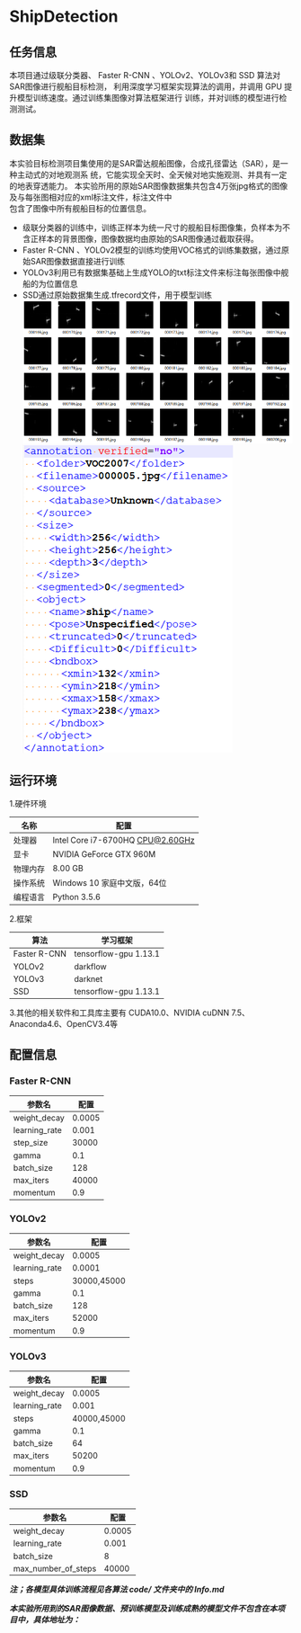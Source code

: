 # ShipDetection
## 任务信息
   本项目通过级联分类器、 Faster R-CNN 、YOLOv2、YOLOv3和 SSD 算法对SAR图像进行舰船目标检测，  利用深度学习框架实现算法的调用，并调用 GPU 提升模型训练速度。通过训练集图像对算法框架进行  训练，并对训练的模型进行检测测试。  
## 数据集
   本实验目标检测项目集使用的是SAR雷达舰船图像，合成孔径雷达（SAR），是一种主动式的对地观测系  统，它能实现全天时、全天候对地实施观测、并具有一定的地表穿透能力。  本实验所用的原始SAR图像数据集共包含4万张jpg格式的图像及与每张图相对应的xml标注文件，标注文件中  
包含了图像中所有舰船目标的位置信息。
* 级联分类器的训练中，训练正样本为统一尺寸的舰船目标图像集，负样本为不含正样本的背景图像，图像数据均由原始的SAR图像通过截取获得。
* Faster R-CNN 、YOLOv2模型的训练均使用VOC格式的训练集数据，通过原始SAR图像数据直接进行训练
* YOLOv3利用已有数据集基础上生成YOLO的txt标注文件来标注每张图像中舰船的为位置信息
* SSD通过原始数据集生成.tfrecord文件，用于模型训练  
![image](https://github.com/liuyang806/ShipDetection/blob/master/SARimg.png)
![image](https://github.com/liuyang806/ShipDetection/blob/master/SARxml.png)
## 运行环境
1.硬件环境

名称|配置
----|----
处理器|Intel Core i7-6700HQ CPU@2.60GHz
显卡|NVIDIA GeForce GTX 960M
物理内存|8.00 GB
操作系统|Windows 10 家庭中文版，64位
编程语言|Python 3.5.6

2.框架

算法|学习框架
----|----
Faster R-CNN|tensorflow-gpu 1.13.1
YOLOv2|darkflow
YOLOv3|darknet
SSD|tensorflow-gpu 1.13.1

3.其他的相关软件和工具库主要有 CUDA10.0、NVIDIA cuDNN 7.5、Anaconda4.6、OpenCV3.4等

## 配置信息

### Faster R-CNN

参数名|配置
----|----
weight_decay|0.0005
learning_rate|0.001
step_size|30000
gamma|0.1
batch_size|128
max_iters|40000
momentum|0.9

### YOLOv2

参数名|配置
----|----
weight_decay|0.0005
learning_rate|0.0001
steps|30000,45000
gamma|0.1
batch_size|128
max_iters|52000
momentum|0.9

### YOLOv3

参数名|配置
----|----
weight_decay|0.0005
learning_rate|0.001
steps|40000,45000
gamma|0.1
batch_size|64
max_iters|50200
momentum|0.9

### SSD

参数名|配置
----|----
weight_decay|0.0005
learning_rate|0.001
batch_size|8
max_number_of_steps|40000

***注；各模型具体训练流程见各算法 code/ 文件夹中的 Info.md***

***本实验所用到的SAR图像数据、预训练模型及训练成熟的模型文件不包含在本项目中，具体地址为：***
